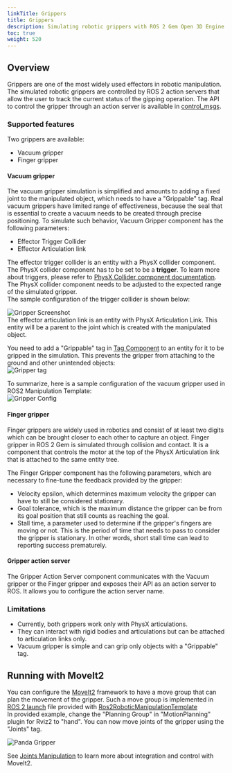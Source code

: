 ```yaml
---
linkTitle: Grippers 
title: Grippers
description: Simulating robotic grippers with ROS 2 Gem Open 3D Engine (O3DE).
toc: true
weight: 520
---
```


## Overview

Grippers are one of the most widely used effectors in robotic manipulation. 
The simulated robotic grippers are controlled by ROS 2 action servers that allow the user to track the current status of the gipping operation.
The API to control the gripper through an action server is available in [control_msgs](https://github.com/ros-controls/control_msgs/blob/master/control_msgs/action/GripperCommand.action).
### Supported features

Two grippers are available:
 - Vacuum gripper
 - Finger gripper

#### Vacuum gripper
The vacuum gripper simulation is simplified and amounts to adding a fixed joint to the manipulated object, which needs to have a "Grippable" tag.
Real vacuum grippers have limited range of effectiveness, because the seal that is essential to create a vacuum needs to be created through precise positioning.
To simulate such behavior, Vacuum Gripper component has the following parameters:
 - Effector Trigger Collider
 - Effector Articulation link

The effector trigger collider is an entity with a PhysX collider component. \
The PhysX collider component has to be set to be a **trigger**. To learn more about triggers, please refer to [PhysX Collider component documentation](/docs/user-guide/components/reference/physx/collider/). \
The PhysX collider component needs to be adjusted to the expected range of the simulated gripper. \
The sample configuration of the trigger collider is shown below:

![Gripper Screenshot](/images/user-guide/interactivity/robotics/gripper_screen.svg)\
The effector articulation link is an entity with PhysX Articulation Link. 
This entity will be a parent to the joint which is created with the manipulated object.

You need to add a "Grippable" tag in [Tag Component](/docs/user-guide/components/reference/gameplay/tag/) to an entity for it to be gripped in the simulation. This prevents the gripper from attaching to the ground and other unintended objects:\
![Gripper tag](/images/user-guide/interactivity/robotics/tag.png)

To summarize, here is a sample configuration of the vacuum gripper used in ROS2 Manipulation Template:\
![Gripper Config](/images/user-guide/interactivity/robotics/vacuumGripperConfig.png)


#### Finger gripper

Finger grippers are widely used in robotics and consist of at least two digits which can be brought closer to each other to capture an object. Finger gripper in ROS 2 Gem is simulated through collision and contact. 
It is a component that controls the motor at the top of the PhysX Articulation link that is attached to the same entity tree.

The Finger Gripper component has the following parameters, which are necessary to fine-tune the feedback provided by the gripper:
- Velocity epsilon, which determines maximum velocity the gripper can have to still be considered stationary.
- Goal tolerance, which is the maximum distance the gripper can be from its goal position that still counts as reaching the goal.
- Stall time, a parameter used to determine if the gripper's fingers are moving or not. This is the period of time that needs to pass to consider the gripper is stationary. In other words, short stall time can lead to reporting success prematurely.


#### Gripper action server
The Gripper Action Server component communicates with the Vacuum gripper or the Finger gripper and exposes their API as an action server to ROS. It allows you to configure the action server name. 
### Limitations 

- Currently, both grippers work only with PhysX articulations. 
- They can interact with rigid bodies and articulations but can be attached to articulation links only.
- Vacuum gripper is simple and can grip only objects with a "Grippable" tag.

## Running with MoveIt2

You can configure the [MoveIt2](https://github.com/ros-planning/moveit2) framework to have a move group that can plan the movement of the gripper. 
Such a move group is implemented in [ROS 2 launch](https://github.com/o3de/o3de-extras/blob/development/Templates/Ros2RoboticManipulationTemplate/Template/Examples/panda_moveit_config_demo.launch.py) file provided with [Ros2RoboticManipulationTemplate](https://github.com/o3de/o3de-extras/blob/development/Templates/Ros2RoboticManipulationTemplate/README.md)  
In provided example, change the "Planning Group" in "MotionPlanning" plugin for Rviz2 to "hand".
You can now move joints of the gripper using the "Joints" tag.

![Panda Gripper](/images/user-guide/interactivity/robotics/panda_gripper.png)

See [Joints Manipulation](joints-manipulation.md) to learn more about integration and control with MoveIt2.